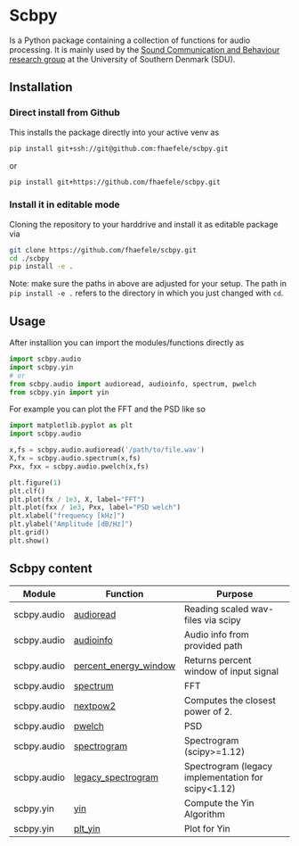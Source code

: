 # Scbpy
Is a Python package containing a collection of functions for audio processing. It is mainly used by the [Sound Communication and Behaviour research group](https://www.sdu.dk/en/forskning/sound-communication-behaviour) at the University of Southern Denmark (SDU).

## Installation
### Direct install from Github
This installs the package directly into your active venv as
```bash
pip install git+ssh://git@github.com:fhaefele/scbpy.git
```
or
```bash
pip install git+https://github.com/fhaefele/scbpy.git
```

### Install it in editable mode
Cloning the repository to your harddrive and install it as editable package via
```bash
git clone https://github.com/fhaefele/scbpy.git
cd ./scbpy
pip install -e .
```
Note: make sure the paths in above are adjusted for your setup. The path in `pip install -e .` refers to the directory in which you just changed with `cd`.

## Usage
After installion you can import the modules/functions directly as
```Python
import scbpy.audio
import scbpy.yin
# or
from scbpy.audio import audioread, audioinfo, spectrum, pwelch
from scbpy.yin import yin
```

For example you can plot the FFT and the PSD like so
```Python
import matplotlib.pyplot as plt
import scbpy.audio

x,fs = scbpy.audio.audioread('/path/to/file.wav')
X,fx = scbpy.audio.spectrum(x,fs)
Pxx, fxx = scbpy.audio.pwelch(x,fs)

plt.figure(1)
plt.clf()
plt.plot(fx / 1e3, X, label="FFT")
plt.plot(fxx / 1e3, Pxx, label="PSD welch")
plt.xlabel("frequency [kHz]")
plt.ylabel("Amplitude [dB/Hz]")
plt.grid()
plt.show()
```

## Scbpy content
Module | Function | Purpose
---|---|---
scbpy.audio | [audioread](./src/scbpy/audio.py#L11) | Reading scaled wav-files via scipy
scbpy.audio | [audioinfo](./src/scbpy/audio.py#L50) | Audio info from provided path
scbpy.audio | [percent_energy_window](./src/scbpy/audio.py#L96) | Returns percent window of input signal
scbpy.audio | [spectrum](./src/scbpy/audio.py#L135) | FFT
scbpy.audio | [nextpow2](./src/scbpy/audio.py#L182) | Computes the closest power of 2.
scbpy.audio | [pwelch](./src/scbpy/audio.py#L249) | PSD
scbpy.audio | [spectrogram](./src/scbpy/audio.py#L381) | Spectrogram (scipy>=1.12)
scbpy.audio | [legacy_spectrogram](./src/scbpy/audio.py#L311) | Spectrogram (legacy implementation for scipy<1.12)
scbpy.yin | [yin](./src/scbpy/yin.py#L130) | Compute the Yin Algorithm
scbpy.yin | [plt_yin](./src/scbpy/yin.py#L184) | Plot for Yin
